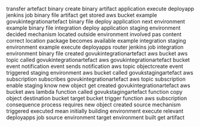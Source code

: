 transfer artefact binary create binary artifact application execute deployapp jenkins job binary file artifact get stored aws bucket example govukintegrationartefact binary file deploy application next environment example binary file integration deploy application staging environment decided mechanism located outside environment involved pas content correct location package becomes available example integration staging environment example execute deployapps router jenkins job integration environment binary file created govukintegrationartefact aws bucket aws topic called govukintegrationartefact aws govukintegrationartefact bucket event notification event sends notification aws topic objectcreate event triggered staging environment aws bucket called govukstagingartefact aws subscription subscribes govukintegrationartefact aws topic subscription enable staging know new object get created govukintegrationartefact aws bucket aws lambda function called govukstagingartefact function copy object destination bucket target bucket trigger function aws subscription consequence process requires new object created source mechanism triggered executed mean initially building environment execute relevant deployapps job source environment target environment built get artifact